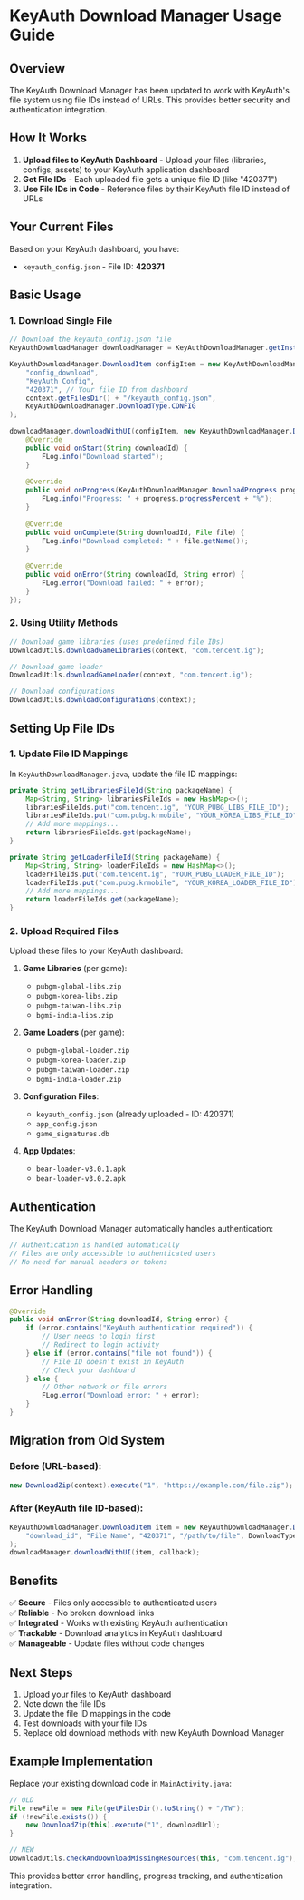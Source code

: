 # KeyAuth Download Manager Usage Guide

## Overview

The KeyAuth Download Manager has been updated to work with KeyAuth's file system using file IDs instead of URLs. This provides better security and authentication integration.

## How It Works

1. **Upload files to KeyAuth Dashboard** - Upload your files (libraries, configs, assets) to your KeyAuth application dashboard
2. **Get File IDs** - Each uploaded file gets a unique file ID (like "420371")
3. **Use File IDs in Code** - Reference files by their KeyAuth file ID instead of URLs

## Your Current Files

Based on your KeyAuth dashboard, you have:
- `keyauth_config.json` - File ID: **420371**

## Basic Usage

### 1. Download Single File

```java
// Download the keyauth_config.json file
KeyAuthDownloadManager downloadManager = KeyAuthDownloadManager.getInstance(context);

KeyAuthDownloadManager.DownloadItem configItem = new KeyAuthDownloadManager.DownloadItem(
    "config_download",
    "KeyAuth Config", 
    "420371", // Your file ID from dashboard
    context.getFilesDir() + "/keyauth_config.json",
    KeyAuthDownloadManager.DownloadType.CONFIG
);

downloadManager.downloadWithUI(configItem, new KeyAuthDownloadManager.DownloadCallback() {
    @Override
    public void onStart(String downloadId) {
        FLog.info("Download started");
    }
    
    @Override
    public void onProgress(KeyAuthDownloadManager.DownloadProgress progress) {
        FLog.info("Progress: " + progress.progressPercent + "%");
    }
    
    @Override
    public void onComplete(String downloadId, File file) {
        FLog.info("Download completed: " + file.getName());
    }
    
    @Override
    public void onError(String downloadId, String error) {
        FLog.error("Download failed: " + error);
    }
});
```

### 2. Using Utility Methods

```java
// Download game libraries (uses predefined file IDs)
DownloadUtils.downloadGameLibraries(context, "com.tencent.ig");

// Download game loader
DownloadUtils.downloadGameLoader(context, "com.tencent.ig");

// Download configurations
DownloadUtils.downloadConfigurations(context);
```

## Setting Up File IDs

### 1. Update File ID Mappings

In `KeyAuthDownloadManager.java`, update the file ID mappings:

```java
private String getLibrariesFileId(String packageName) {
    Map<String, String> librariesFileIds = new HashMap<>();
    librariesFileIds.put("com.tencent.ig", "YOUR_PUBG_LIBS_FILE_ID");
    librariesFileIds.put("com.pubg.krmobile", "YOUR_KOREA_LIBS_FILE_ID");
    // Add more mappings...
    return librariesFileIds.get(packageName);
}

private String getLoaderFileId(String packageName) {
    Map<String, String> loaderFileIds = new HashMap<>();
    loaderFileIds.put("com.tencent.ig", "YOUR_PUBG_LOADER_FILE_ID");
    loaderFileIds.put("com.pubg.krmobile", "YOUR_KOREA_LOADER_FILE_ID");
    // Add more mappings...
    return loaderFileIds.get(packageName);
}
```

### 2. Upload Required Files

Upload these files to your KeyAuth dashboard:

1. **Game Libraries** (per game):
   - `pubgm-global-libs.zip` 
   - `pubgm-korea-libs.zip`
   - `pubgm-taiwan-libs.zip`
   - `bgmi-india-libs.zip`

2. **Game Loaders** (per game):
   - `pubgm-global-loader.zip`
   - `pubgm-korea-loader.zip` 
   - `pubgm-taiwan-loader.zip`
   - `bgmi-india-loader.zip`

3. **Configuration Files**:
   - `keyauth_config.json` (already uploaded - ID: 420371)
   - `app_config.json`
   - `game_signatures.db`

4. **App Updates**:
   - `bear-loader-v3.0.1.apk`
   - `bear-loader-v3.0.2.apk`

## Authentication

The KeyAuth Download Manager automatically handles authentication:

```java
// Authentication is handled automatically
// Files are only accessible to authenticated users
// No need for manual headers or tokens
```

## Error Handling

```java
@Override
public void onError(String downloadId, String error) {
    if (error.contains("KeyAuth authentication required")) {
        // User needs to login first
        // Redirect to login activity
    } else if (error.contains("file not found")) {
        // File ID doesn't exist in KeyAuth
        // Check your dashboard
    } else {
        // Other network or file errors
        FLog.error("Download error: " + error);
    }
}
```

## Migration from Old System

### Before (URL-based):
```java
new DownloadZip(context).execute("1", "https://example.com/file.zip");
```

### After (KeyAuth file ID-based):
```java
KeyAuthDownloadManager.DownloadItem item = new KeyAuthDownloadManager.DownloadItem(
    "download_id", "File Name", "420371", "/path/to/file", DownloadType.ASSETS
);
downloadManager.downloadWithUI(item, callback);
```

## Benefits

✅ **Secure** - Files only accessible to authenticated users  
✅ **Reliable** - No broken download links  
✅ **Integrated** - Works with existing KeyAuth authentication  
✅ **Trackable** - Download analytics in KeyAuth dashboard  
✅ **Manageable** - Update files without code changes  

## Next Steps

1. Upload your files to KeyAuth dashboard
2. Note down the file IDs  
3. Update the file ID mappings in the code
4. Test downloads with your file IDs
5. Replace old download methods with new KeyAuth Download Manager

## Example Implementation

Replace your existing download code in `MainActivity.java`:

```java
// OLD
File newFile = new File(getFilesDir().toString() + "/TW");
if (!newFile.exists()) {
    new DownloadZip(this).execute("1", downloadUrl);
}

// NEW  
DownloadUtils.checkAndDownloadMissingResources(this, "com.tencent.ig");
```

This provides better error handling, progress tracking, and authentication integration. 